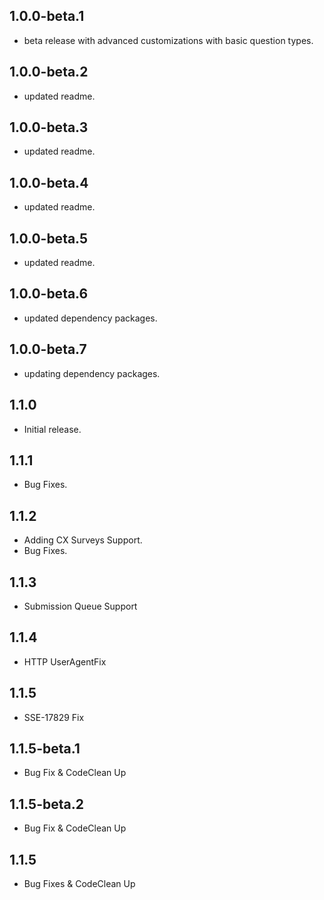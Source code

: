 ## 1.0.0-beta.1

* beta release with advanced customizations with basic question types.

## 1.0.0-beta.2

* updated readme.

## 1.0.0-beta.3

* updated readme.

## 1.0.0-beta.4

* updated readme.

## 1.0.0-beta.5

* updated readme.

## 1.0.0-beta.6

* updated dependency packages.

## 1.0.0-beta.7

* updating dependency packages.

## 1.1.0

* Initial release.

## 1.1.1

* Bug Fixes.

## 1.1.2

* Adding CX Surveys Support.
* Bug Fixes.
  
## 1.1.3

* Submission Queue Support
  
## 1.1.4

* HTTP UserAgentFix
  
## 1.1.5

* SSE-17829 Fix

## 1.1.5-beta.1

* Bug Fix & CodeClean Up
  
## 1.1.5-beta.2

* Bug Fix & CodeClean Up
  
## 1.1.5

* Bug Fixes & CodeClean Up